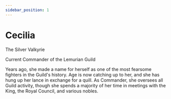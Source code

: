 ```yaml
---
sidebar_position: 1
---
```



# Cecilia

The Silver Valkyrie

Current Commander of the Lemurian Guild

Years ago, she made a name for herself as one of the most fearsome fighters in the Guild's history.
Age is now catching up to her, and she has hung up her lance in exchange for a quill.
As Commander, she oversees all Guild activity, though she spends a majority of her time in meetings with the King, the Royal Council, and various nobles.
